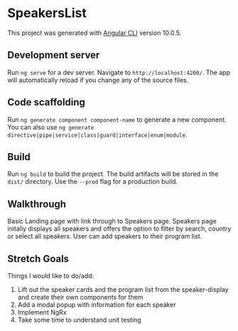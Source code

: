 # SpeakersList

This project was generated with [Angular CLI](https://github.com/angular/angular-cli) version 10.0.5.

## Development server

Run `ng serve` for a dev server. Navigate to `http://localhost:4200/`. The app will automatically reload if you change any of the source files.

## Code scaffolding

Run `ng generate component component-name` to generate a new component. You can also use `ng generate directive|pipe|service|class|guard|interface|enum|module`.

## Build

Run `ng build` to build the project. The build artifacts will be stored in the `dist/` directory. Use the `--prod` flag for a production build.

## Walkthrough

Basic Landing page with link through to Speakers page. 
Speakers page initally displays all speakers and offers the option to filter by search, country or select all speakers. 
User can add speakers to their program list.

## Stretch Goals

Things I would like to do/add:
1. Lift out the speaker cards and the program list from the speaker-display and create their own components for them
2. Add a modal popup with information for each speaker
3. Implement NgRx 
4. Take some time to understand unit testing

